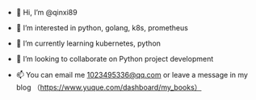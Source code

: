 - 👋 Hi, I’m @qinxi89
- 👀 I’m interested in python, golang, k8s, prometheus
- 🌱 I’m currently learning kubernetes, python
- 💞️ I’m looking to collaborate on Python project development


- 📫 You can  email me 1023495336@qq.com or leave a message in my blog （https://www.yuque.com/dashboard/my_books）



<!---
qinxi89/qinxi89 is a ✨ special ✨ repository because its `README.md` (this file) appears on your GitHub profile.
You can click the Preview link to take a look at your changes.
--->
